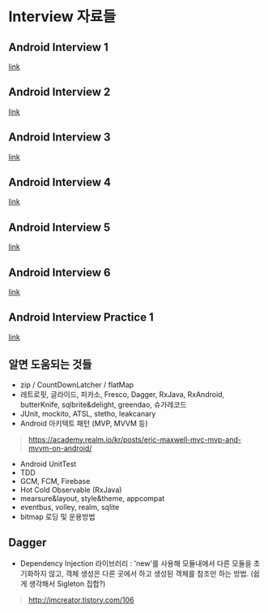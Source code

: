 # Interview 자료들

## Android Interview 1
[link](https://github.com/rockry/TIL/blob/master/Interviews/AndroidInterview1.md)

## Android Interview 2
[link](https://github.com/rockry/TIL/blob/master/Interviews/AndroidInterview2.md)

## Android Interview 3
[link](https://github.com/rockry/TIL/blob/master/Interviews/AndroidInterview3.md)

## Android Interview 4
[link](https://github.com/rockry/TIL/blob/master/Interviews/AndroidInterview4.md)

## Android Interview 5
[link](https://github.com/rockry/TIL/blob/master/Interviews/AndroidInterview5.md)

## Android Interview 6
[link](https://github.com/rockry/TIL/blob/master/Interviews/AndroidInterview6.md)

## Android Interview Practice 1
[link](https://github.com/rockry/TIL/blob/master/Interviews/AndroidInterviewPractice1.md)

## 알면 도움되는 것들
- zip / CountDownLatcher / flatMap
- 레트로핏, 글라이드, 피카소, Fresco, Dagger, RxJava, RxAndroid, butterKnife, sqlbrite&delight, greendao, 슈가레코드
- JUnit, mockito, ATSL, stetho, leakcanary
- Android 아키텍트 패턴 (MVP, MVVM 등)
> https://academy.realm.io/kr/posts/eric-maxwell-mvc-mvp-and-mvvm-on-android/
- Android UnitTest
- TDD
- GCM, FCM, Firebase
- Hot Cold Observable (RxJava)
- mearsure&layout, style&theme, appcompat
- eventbus, volley, realm, sqlite
- bitmap 로딩 및 운용방법

## Dagger
* Dependency Injection 라이브러리 : 'new'를 사용해 모듈내에서 다른 모듈을 초기화하지 않고, 객체 생성은 다른 곳에서 하고 생성된 객체를 참조만 하는 방법. (쉽게 생각해서 Sigleton 집합?)

> http://imcreator.tistory.com/106

  

